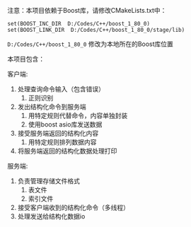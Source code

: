 注意：本项目依赖于Boost库，请修改CMakeLists.txt中：
```
set(BOOST_INC_DIR  D:/Codes/C++/boost_1_80_0)
set(BOOST_LINK_DIR  D:/Codes/C++/boost_1_80_0/stage/lib)
```
`D:/Codes/C++/boost_1_80_0` 修改为本地所在的Boost库位置


本项目包含：

客户端:
1. 处理查询命令输入（包含错误）
   1. 正则识别
2. 发出结构化命令到服务端
   1. 用特定规则代替命令，内容单独封装
   2. 使用boost asio库发送数据
3. 接受服务端返回的结构化内容
   1. 用特定规则排列数据内容
4. 将服务端返回的结构化数据处理打印

服务端:
1. 负责管理存储文件格式
   1. 表文件
   2. 索引文件
2. 接受客户端收到的结构化命令（多线程）
3. 处理发送给结构化数据io
